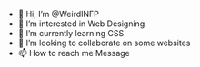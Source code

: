 - 👋 Hi, I’m @WeirdINFP
- 👀 I’m interested in Web Designing 
- 🌱 I’m currently learning CSS
- 💞️ I’m looking to collaborate on some websites 
- 📫 How to reach me Message 

<!---
WeirdINFP/WeirdINFP is a ✨ special ✨ repository because its `README.md` (this file) appears on your GitHub profile.
You can click the Preview link to take a look at your changes.
--->
